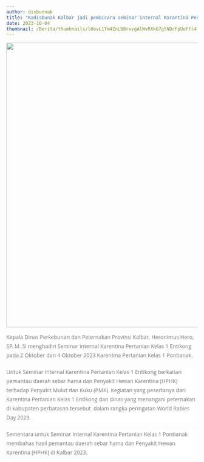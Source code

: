 ```yaml
---
author: disbunnak
title: "Kadisbunak Kalbar jadi pembicara seminar internal Karantina Pertanian"
date: 2023-10-04
thumbnail: /Berita/thumbnails/l0ovL1Tm4ZnLDBrvvgAlWvRXk67g5NDcFpUoFfl4.jpg
---
```

<p><img src="/images/amu026OcsDYuDQ3uuO2N.jpg" alt="" width="1000" height="750" /></p>
<p style="box-sizing: border-box; margin: 0px 0px 20px; color: #777777; line-height: 24px; font-family: 'Open Sans', Arial, sans-serif; font-size: 14px; background-color: #ffffff;">Kepala Dinas Perkebunan dan Peternakan Provinsi Kalbar, Heronimus Hero, SP. M. Si menghadiri Seminar Internal Karentina Pertanian Kelas 1 Entikong pada 2 Oktober dan 4 Oktober 2023 Karentina Pertanian Kelas 1 Pontianak.</p>
<p style="box-sizing: border-box; margin: 0px 0px 20px; color: #777777; line-height: 24px; font-family: 'Open Sans', Arial, sans-serif; font-size: 14px; background-color: #ffffff;">Untuk Seminar Internal Karentina Pertanian Kelas 1 Entikong berkaitan pemantau daerah sebar hama dan Penyakit Hewan Karentina (HPHK) terhadap Penyakit Mulut dan Kuku (PMK). Kegiatan yang pesertanya dari Karentina Pertanian Kelas 1 Entikong dan dinas yang menangani peternakan di kabupaten perbatasan tersebut&nbsp; dalam rangka peringatan World Rabies Day 2023.</p>
<p style="box-sizing: border-box; margin: 0px 0px 20px; color: #777777; line-height: 24px; font-family: 'Open Sans', Arial, sans-serif; font-size: 14px; background-color: #ffffff;">Sementara untuk Seminar Internal Karentina Pertanian Kelas 1 Pontianak membahas hasil pemantau daerah sebar hama dan Penyakit Hewan Karentina (HPHK) di Kalbar 2023.</p>